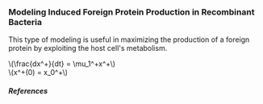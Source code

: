 ### Modeling Induced Foreign Protein Production in Recombinant Bacteria

This type of modeling is useful in maximizing the production of a foreign protein by exploiting the host cell's metabolism.

<p><span class="math inline">\(\frac{dx^+}{dt} = \mu_1^+x^+\)</span><br />
<span class="math inline">\(x^+(0) = x_0^+\)</span><br />
</p>

##### References
